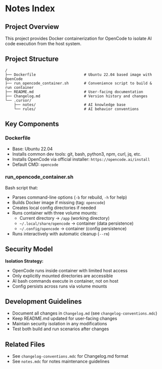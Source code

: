 # Notes Index

## Project Overview

This project provides Docker containerization for OpenCode to isolate AI code execution from the host system.

## Project Structure

```
/
├── Dockerfile                      # Ubuntu 22.04 based image with OpenCode
├── run_opencode_container.sh       # Convenience script to build & run container
├── README.md                       # User-facing documentation
├── Changelog.md                    # Version history and changes
└── .cursor/
    ├── notes/                      # AI knowledge base
    └── rules/                      # AI behavior conventions
```

## Key Components

### Dockerfile

- Base: Ubuntu 22.04
- Installs common dev tools: git, bash, python3, npm, curl, jq, etc.
- Installs OpenCode via official installer: `https://opencode.ai/install`
- Default CMD: `opencode`

### run_opencode_container.sh

Bash script that:

- Parses command-line options (`-b` for rebuild, `-h` for help)
- Builds Docker image if missing (tag: `opencode`)
- Creates local config directories if needed
- Runs container with three volume mounts:
  - Current directory → `/app` (working directory)
  - `~/.local/share/opencode` → container (data persistence)
  - `~/.config/opencode` → container (config persistence)
- Runs interactively with automatic cleanup (`--rm`)

## Security Model

**Isolation Strategy:**

- OpenCode runs inside container with limited host access
- Only explicitly mounted directories are accessible
- AI bash commands execute in container, not on host
- Config persists across runs via volume mounts

## Development Guidelines

- Document all changes in `Changelog.md` (see `changelog-conventions.mdc`)
- Keep README.md updated for user-facing changes
- Maintain security isolation in any modifications
- Test both build and run scenarios after changes

## Related Files

- See `changelog-conventions.mdc` for Changelog.md format
- See `notes.mdc` for notes maintenance guidelines
